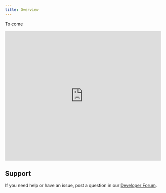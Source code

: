 ```yaml
---
title: Overview
---
```


To come

<!-- Copy and Paste Me -->
<div class="glitch-embed-wrap" style="height: 420px; width: 100%;">
  <iframe
    src="https://glitch.com/embed/#!/embed/okta-inlinehook-registrationhook?path=README.md&previewSize=0"
    title="okta-inlinehook-registrationhook on Glitch"
    allow="geolocation; microphone; camera; midi; vr; encrypted-media"
    style="height: 100%; width: 100%; border: 0;">
  </iframe>
</div>

## Support

If you need help or have an issue, post a question in our [Developer Forum](https://devforum.okta.com).

<NextSectionLink/>